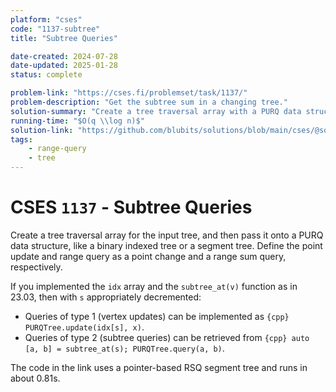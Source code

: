 ```yaml
---
platform: "cses"
code: "1137-subtree"
title: "Subtree Queries"

date-created: 2024-07-28
date-updated: 2025-01-28
status: complete

problem-link: "https://cses.fi/problemset/task/1137/"
problem-description: "Get the subtree sum in a changing tree."
solution-summary: "Create a tree traversal array with a PURQ data structure."
running-time: "$O(q \\log n)$"
solution-link: "https://github.com/blubits/solutions/blob/main/cses/@solved/1137-subtree/subtree.cpp"
tags:
    - range-query
    - tree
---
```


# CSES `1137` - Subtree Queries

Create a tree traversal array for the input tree, and then pass it onto a PURQ data structure, like a binary indexed tree or a segment tree. Define the point update and range query as a point change and a range sum query, respectively.

If you implemented the `idx` array and the `subtree_at(v)` function as in 23.03, then with `s` appropriately decremented:

- Queries of type 1 (vertex updates) can be implemented as `{cpp} PURQTree.update(idx[s], x)`.
- Queries of type 2 (subtree queries) can be retrieved from `{cpp} auto [a, b] = subtree_at(s); PURQTree.query(a, b)`.

The code in the link uses a pointer-based RSQ segment tree and runs in about 0.81s.
